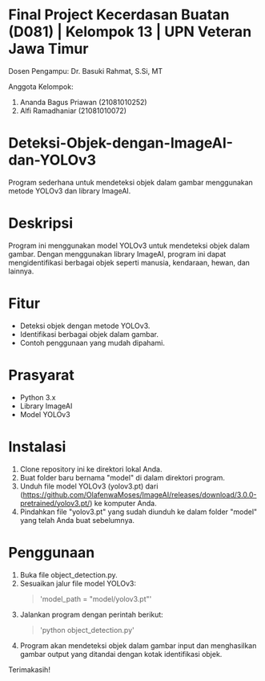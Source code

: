 # Final Project Kecerdasan Buatan (D081) | Kelompok 13 | UPN Veteran Jawa Timur
Dosen Pengampu: Dr. Basuki Rahmat, S.Si, MT

Anggota Kelompok:
1) Ananda Bagus Priawan (21081010252)
2) Alfi Ramadhaniar (21081010072)

# Deteksi-Objek-dengan-ImageAI-dan-YOLOv3
Program sederhana untuk mendeteksi objek dalam gambar menggunakan metode YOLOv3 dan library ImageAI.

# Deskripsi
Program ini menggunakan model YOLOv3 untuk mendeteksi objek dalam gambar. Dengan menggunakan library ImageAI, program ini dapat mengidentifikasi berbagai objek seperti manusia, kendaraan, hewan, dan lainnya.

# Fitur
- Deteksi objek dengan metode YOLOv3.
- Identifikasi berbagai objek dalam gambar.
- Contoh penggunaan yang mudah dipahami.

# Prasyarat
- Python 3.x
- Library ImageAI
- Model YOLOv3

# Instalasi
1. Clone repository ini ke direktori lokal Anda.
2. Buat folder baru bernama "model" di dalam direktori program.
3. Unduh file model YOLOv3 (yolov3.pt) dari (https://github.com/OlafenwaMoses/ImageAI/releases/download/3.0.0-pretrained/yolov3.pt/) ke komputer Anda.
4. Pindahkan file "yolov3.pt" yang sudah diunduh ke dalam folder "model" yang telah Anda buat sebelumnya.

# Penggunaan
1. Buka file object_detection.py.
2. Sesuaikan jalur file model YOLOv3:
   > 'model_path = "model/yolov3.pt"'
3. Jalankan program dengan perintah berikut:
   > 'python object_detection.py'
4. Program akan mendeteksi objek dalam gambar input dan menghasilkan gambar output yang ditandai dengan kotak identifikasi objek.

Terimakasih!
